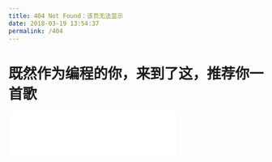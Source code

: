 ```yaml
---
title: 404 Not Found：该页无法显示
date: 2018-03-19 13:54:37
permalink: /404
---
```

# 既然作为编程的你，来到了这，推荐你一首歌
<iframe frameborder="no" border="0" marginwidth="0" marginheight="0" width=330 height=86 src="//music.163.com/outchain/player?type=2&id=461107563&auto=1&height=66"></iframe>
